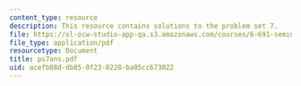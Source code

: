 ```yaml
---
content_type: resource
description: This resource contains solutions to the problem set 7.
file: https://ol-ocw-studio-app-qa.s3.amazonaws.com/courses/6-691-seminar-in-electric-power-systems-spring-2006/acefb08ddb850f230228ba05cc673022_ps7ans.pdf
file_type: application/pdf
resourcetype: Document
title: ps7ans.pdf
uid: acefb08d-db85-0f23-0228-ba05cc673022
---
```

